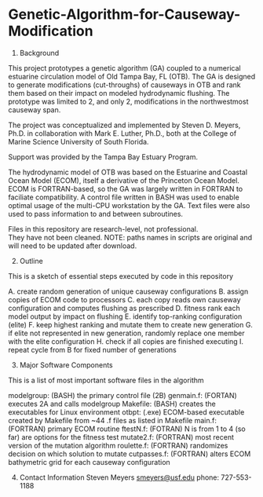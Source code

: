 # Genetic-Algorithm-for-Causeway-Modification 

1. Background 

This project prototypes a genetic algorithm (GA) coupled to a numerical estuarine circulation model of Old Tampa Bay, FL (OTB). The GA is designed to generate modifications (cut-throughs) of causeways in OTB and rank them based on their impact on modeled hydrodynamic flushing. The prototype was limited to 2, and only 2, modifications in the northwestmost causeway span. 

The project was conceptualized and implemented by 
Steven D. Meyers, Ph.D. in collaboration with Mark E. Luther, Ph.D., both at the College of Marine Science
University of South Florida. 

Support was provided by the Tampa Bay Estuary Program. 

The hydrodynamic model of OTB was based on the Estuarine and Coastal Ocean Model (ECOM), itself a derivative of the Princeton Ocean Model. ECOM is FORTRAN-based, so the GA was largely written in FORTRAN to faciliate compatibility. A control file written in BASH was used to enable optimal usage of the multi-CPU workstation by the GA. Text files were also used to pass information to and between subroutines.

Files in this repository are research-level, not professional.  
They have not been cleaned. NOTE: paths names in scripts are original and will need to be updated after download.

2. Outline 

This is a sketch of essential steps executed by code in this repository

A. create random generation of unique causeway configurations
B. assign copies of ECOM code to processors
C. each copy reads own causeway configuration and 
   computes flushing as prescribed
D. fitness rank each model output by impact on flushing
E. identify top-ranking configuration (elite) 
F. keep highest ranking and mutate them to create new generation
G. if elite not represented in new generation, randomly replace 
   one member with the elite configuration
H. check if all copies are finished executing
I. repeat cycle from B for fixed number of generations

3. Major Software Components

This is a list of most important software files in the algorithm

modelgroup: (BASH) the primary control file (2B)
genmain.f: (FORTAN) executes 2A and calls modelgroup
Makefile: (BASH) creates the executables for Linux environment 
otbpt: (.exe) ECOM-based executable created by Makefile from 
        ~44 .f files as listed in Makefile
main.f: (FORTRAN) primary ECOM routine
ftestN.f: (FOTRAN) N is from 1 to 4 (so far) are options for the 
      fitness test
mutate2.f: (FORTRAN) most recent version of the mutation 
         algorithm
roulette.f: (FORTRAN) randomizes decision on which solution to 
         mutate
cutpasses.f: (FORTRAN) alters ECOM bathymetric grid for 
         each causeway configuration
 
   

4. Contact Information
   Steven Meyers
   smeyers@usf.edu 
   phone: 727-553-1188



